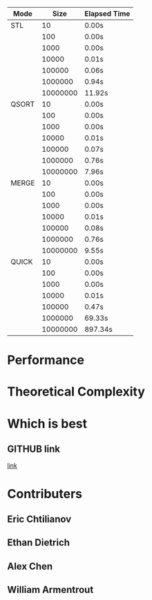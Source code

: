 Mode    | Size       | Elapsed Time 
--------|------------|--------------
STL     | 10         | 0.00s
        | 100        | 0.00s
        | 1000       | 0.00s
        | 10000      | 0.01s
        | 100000     | 0.06s
        | 1000000    | 0.94s
        | 10000000   | 11.92s
QSORT   | 10         | 0.00s
        | 100        | 0.00s
        | 1000       | 0.00s
        | 10000      | 0.01s
        | 100000     | 0.07s
        | 1000000    | 0.76s
        | 10000000   | 7.96s
MERGE   | 10         | 0.00s
        | 100        | 0.00s
        | 1000       | 0.00s
        | 10000      | 0.01s
        | 100000     | 0.08s
        | 1000000    | 0.76s
        | 10000000   | 9.55s
QUICK   | 10         | 0.00s
        | 100        | 0.00s
        | 1000       | 0.00s
        | 10000      | 0.01s
        | 100000     | 0.47s
        | 1000000    | 69.33s
        | 10000000   | 897.34s




# Performance


# Theoretical Complexity 


# Which is best


## GITHUB link 
[link](https://github.com/ericcht/Project-2)

# Contributers

## Eric Chtilianov

## Ethan Dietrich

## Alex Chen

## William Armentrout

